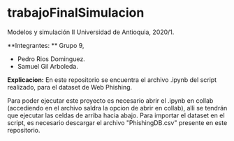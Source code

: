 # trabajoFinalSimulacion
 Modelos y simulación II
 Universidad de Antioquia, 
 2020/1.

**Integrantes: **
Grupo 9,
- Pedro Rios Dominguez.
- Samuel Gil Arboleda.

**Explicacion:**
En este repositorio se encuentra el archivo .ipynb del script realizado, para el dataset de Web Phishing.

Para poder ejecutar este proyecto es necesario abrir el .ipynb en collab (accediendo en el archivo saldra la opcion de abrir en collab), alli se tendrán que ejecutar
las celdas de arriba hacia abajo. Para importar el dataset en el script, es necesario descargar el archivo "PhishingDB.csv" presente en este repositorio.



